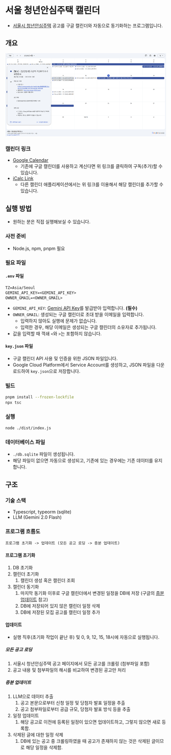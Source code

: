 # 서울 청년안심주택 캘린더
* [서울시 청년안심주택](https://soco.seoul.go.kr/youth/bbs/BMSR00015/list.do?menuNo=400008) 공고를 구글 캘린더와 자동으로 동기화하는 프로그램입니다.

## 개요
![img.png](assets/img.png)

### 캘린더 링크
* [Google Calendar](https://calendar.google.com/calendar/embed?src=13bd5bb3954acee3aae039b9adb95c876e6f4b6bdeeb713e913633577a3d3662%40group.calendar.google.com&ctz=Asia%2FSeoul)
  * 기존에 구글 캘린더를 사용하고 계신다면 위 링크를 클릭하여 구독(추가)할 수 있습니다.
* [iCalc Link](https://calendar.google.com/calendar/ical/13bd5bb3954acee3aae039b9adb95c876e6f4b6bdeeb713e913633577a3d3662%40group.calendar.google.com/public/basic.ics)
  * 다른 캘린더 애플리케이션에서는 위 링크를 이용해서 해당 캘린더를 추가할 수 있습니다.

## 실행 방법
* 원하는 분은 직접 실행해보실 수 있습니다.

### 사전 준비
* Node.js, npm, pnpm 필요

### 필요 파일
#### `.env` 파일
```text
TZ=Asia/Seoul
GEMINI_API_KEY=<GEMINI_API_KEY>
OWNER_GMAIL=<OWNER_GMAIL>
```
* `GEMINI_API_KEY`: [Gemini API Key](https://www.gemini.com/)를 발급받아 입력합니다. **(필수)**
* `OWNER_GMAIL`: 생성되는 구글 캘린더로 초대 받을 이메일을 입력합니다.
  * 입력하지 않아도 실행에 문제가 없습니다.
  * 입력한 경우, 해당 이메일은 생성되는 구글 캘린더의 소유자로 추가됩니다.
* 값을 입력할 때 꺽쇄 `<`와 `>`는 포함하지 않습니다.

#### `key.json` 파일
* 구글 캘린더 API 사용 및 인증을 위한 JSON 파일입니다.
* Google Cloud Platform에서 Service Account를 생성하고, JSON 파일을 다운로드하여 `key.json`으로 저장합니다.

### 빌드
```bash
pnpm install --frozen-lockfile
npx tsc
```

### 실행
```bash
node ./dist/index.js
```

### 데이터베이스 파일
* `./db.sqlite` 파일이 생성됩니다.
* 해당 파일이 없으면 자동으로 생성되고, 기존에 있는 경우에는 기존 데이터를 유지합니다.

## 구조
### 기술 스택
* Typescript, typeorm (sqlite)
* LLM (Gemini 2.0 Flash)

### 프로그램 흐름도
```text
프로그램 초기화 -> 업데이트 (모든 공고 로딩 -> 증분 업데이트)
```

#### 프로그램 초기화
1. DB 초기화
2. 캘린더 초기화
   1. 캘린더 생성 혹은 캘린더 조회
3. 캘린더 동기화
   1. 마지막 동기화 이후로 구글 캘린더에서 변경된 일정을 DB에 저장 (구글의 [증분 업데이트](https://developers.google.com/workspace/calendar/api/guides/sync) 참고)
   2. DB에 저장되어 있지 않은 캘린더 일정 삭제
   3. DB에 저장된 모집 공고를 캘린더 일정 추가

#### 업데이트
* 실행 직후(초기화 작업이 끝난 후) 및 0, 9, 12, 15, 18시에 자동으로 실행됩니다.

##### 모든 공고 로딩
1. 서울시 청년안심주택 공고 페이지에서 모든 공고를 크롤링 (첨부파일 포함)
2. 공고 내용 및 첨부파일의 해시를 비교하여 변경된 공고만 처리

##### 증분 업데이트
1. LLM으로 데이터 추출
   1. 공고 본문으로부터 신청 일정 및 당첨자 발표 일정을 추출
   2. 공고 첨부파일로부터 공급 규모, 당첨자 발표 방식 등을 추출
2. 일정 업데이트
   1. 해당 공고로 이전에 등록된 일정이 있으면 업데이트하고, 그렇지 않으면 새로 등록함.
3. 삭제된 글에 대한 일정 삭제
   1. DB에 있는 공고 중 크롤링하였을 때 공고가 존재하지 않는 것은 삭제된 글이므로 해당 일정을 삭제함.
